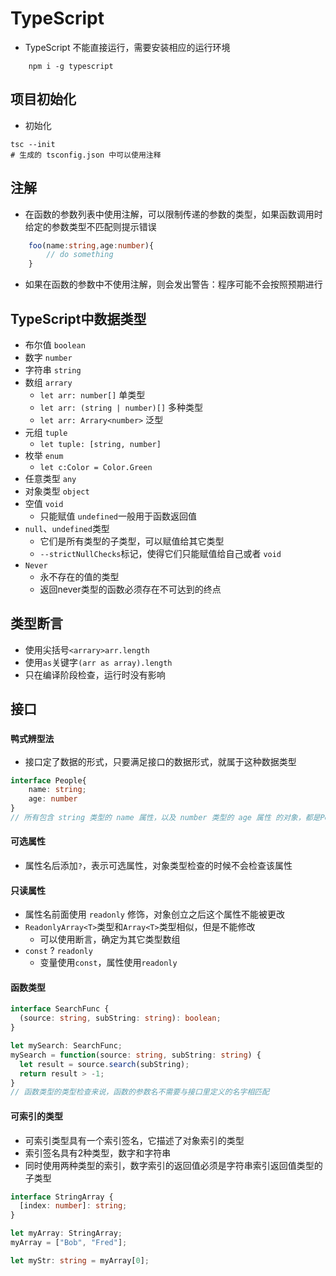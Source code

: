 # TypeScript

- TypeScript 不能直接运行，需要安装相应的运行环境

```shell
    npm i -g typescript
```

## 项目初始化

- 初始化

```shell
tsc --init
# 生成的 tsconfig.json 中可以使用注释
```

## 注解

- 在函数的参数列表中使用注解，可以限制传递的参数的类型，如果函数调用时给定的参数类型不匹配则提示错误

```ts
    foo(name:string,age:number){
        // do something
    }
```

- 如果在函数的参数中不使用注解，则会发出警告：程序可能不会按照预期进行

## TypeScript中数据类型

- 布尔值 `boolean`
- 数字 `number`
- 字符串 `string`
- 数组 `arrary`
  - `let arr: number[]`  单类型
  - `let arr: (string | number)[]` 多种类型
  - `let arr: Arrary<number>` 泛型
- 元组 `tuple`
  - `let tuple: [string, number]`
- 枚举 `enum`
  - `let c:Color = Color.Green`
- 任意类型 `any`
- 对象类型 `object`
- 空值 `void`
  - 只能赋值 `undefined`一般用于函数返回值
- `null`、`undefined`类型
  - 它们是所有类型的子类型，可以赋值给其它类型
  - `--strictNullChecks`标记，使得它们只能赋值给自己或者 `void`
- `Never`
  - 永不存在的值的类型
  - 返回never类型的函数必须存在不可达到的终点

## 类型断言

- 使用尖括号`<arrary>arr.length`
- 使用`as`关键字`(arr as array).length`
- 只在编译阶段检查，运行时没有影响

## 接口

### `鸭式辨型法`

- 接口定了数据的形式，只要满足接口的数据形式，就属于这种数据类型

```ts
interface People{
    name: string;
    age: number
}
// 所有包含 string 类型的 name 属性，以及 number 类型的 age 属性 的对象，都是People接口的事例
```

#### 可选属性

- 属性名后添加`?`，表示可选属性，对象类型检查的时候不会检查该属性

#### 只读属性

- 属性名前面使用 `readonly` 修饰，对象创立之后这个属性不能被更改
- `ReadonlyArray<T>`类型和`Array<T>`类型相似，但是不能修改
  - 可以使用断言，确定为其它类型数组
- `const` ? `readonly`
  - 变量使用`const`，属性使用`readonly`

#### 函数类型

```ts
interface SearchFunc {
  (source: string, subString: string): boolean;
}

let mySearch: SearchFunc;
mySearch = function(source: string, subString: string) {
  let result = source.search(subString);
  return result > -1;
}
// 函数类型的类型检查来说，函数的参数名不需要与接口里定义的名字相匹配
```

#### 可索引的类型

- 可索引类型具有一个索引签名，它描述了对象索引的类型
- 索引签名具有2种类型，数字和字符串
- 同时使用两种类型的索引，数字索引的返回值必须是字符串索引返回值类型的子类型

```ts
interface StringArray {
  [index: number]: string;
}

let myArray: StringArray;
myArray = ["Bob", "Fred"];

let myStr: string = myArray[0];
```
